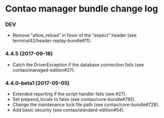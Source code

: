 # Contao manager bundle change log

### DEV

 * Remove "allow_reload" in favor of the "expect" header (see terminal42/header-replay-bundle#11).

### 4.4.5 (2017-09-18)

 * Catch the DriverException if the database connection fails (see contao/managed-edition#27).

### 4.4.0-beta1 (2017-05-05)

 * Extended reporting if the script handler fails (see #27).
 * Set prepend_locale to false (see contao/core-bundle#785).
 * Change the maintenance lock file path (see contao/core-bundle#728).
 * Add basic security (see contao/standard-edition#54).
